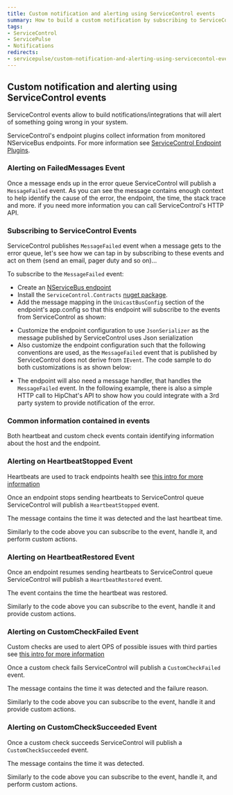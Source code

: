 ```yaml
---
title: Custom notification and alerting using ServiceControl events
summary: How to build a custom notification by subscribing to ServiceControl events
tags:
- ServiceControl
- ServicePulse
- Notifications
redirects:
- servicepulse/custom-notification-and-alerting-using-servicecontol-events
---
```



## Custom notification and alerting using ServiceControl events

ServiceControl events allow to build notifications/integrations that will alert of something going wrong in your system.

ServiceControl's endpoint plugins collect information from monitored NServiceBus endpoints. For more information see [ServiceControl Endpoint Plugins](/servicecontrol/plugins/).


### Alerting on FailedMessages Event

Once a message ends up in the error queue ServiceControl will publish a `MessageFailed` event. As you can see the message contains enough context to help identify the cause of the error, the endpoint, the time, the stack trace and more. if you need more information you can call ServiceControl's HTTP API.


### Subscribing to ServiceControl Events 

ServiceControl publishes `MessageFailed` event when a message gets to the error queue, let's see how we can tap in by subscribing to these events and act on them (send an email, pager duty and so on)...

To subscribe to the `MessageFailed` event:
- Create an [NServiceBus endpoint](/nservicebus/hosting/nservicebus-host/)
- Install the `ServiceControl.Contracts` [nuget package](https://www.nuget.org/packages/ServiceControl.Contracts/).
- Add the message mapping in the `UnicastBusConfig` section of the endpoint's app.config so that this endpoint will subscribe to the events from ServiceControl as shown:

<!-- import ServiceControlEventsXmlConfig -->

- Customize the endpoint configuration to use `JsonSerializer` as the message published by ServiceControl uses Json serialization
- Also customize the endpoint configuration such that the following conventions are used, as the `MessageFailed` event that is published by ServiceControl does not derive from `IEvent`. 
The code sample to do both customizations is as shown below:

<!-- import ServiceControlEventsConfig -->

- The endpoint will also need a message handler, that handles the `MessageFailed` event. In the following example, there is also a simple HTTP call to HipChat's API to show how you could integrate with a 3rd party system to provide notification of the error.

<!-- import MessageFailedHandler -->


### Common information contained in events

Both heartbeat and custom check events contain identifying information about the host and the endpoint.


### Alerting on HeartbeatStopped Event

Heartbeats are used to track endpoints health see [this intro for more information](/servicepulse/intro-endpoints-heartbeats.md#active-vs-inactive-endpoints)

Once an endpoint stops sending heartbeats to ServiceControl queue ServiceControl will publish a `HeartbeatStopped` event. 

The message contains the time it was detected and the last heartbeat time.

Similarly to the code above you can subscribe to the event, handle it, and perform custom actions.


### Alerting on HeartbeatRestored Event

Once an endpoint resumes sending heartbeats to ServiceControl queue ServiceControl will publish a `HeartbeatRestored` event. 

The event contains the time the heartbeat was restored.

Similarly to the code above you can subscribe to the event, handle it and provide custom actions.


### Alerting on CustomCheckFailed Event

Custom checks are used to alert OPS of possible issues with third parties see [this intro for more information](/servicepulse/intro-endpoints-custom-checks.md)

Once a custom check fails ServiceControl will publish a `CustomCheckFailed` event. 

The message contains the time it was detected and the failure reason.

Similarly to the code above you can subscribe to the event, handle it and provide custom actions.


### Alerting on CustomCheckSucceeded Event

Once a custom check succeeds ServiceControl will publish a `CustomCheckSucceeded` event. 

The message contains the time it was detected.

Similarly to the code above you can subscribe to the event, handle it, and perform custom actions.